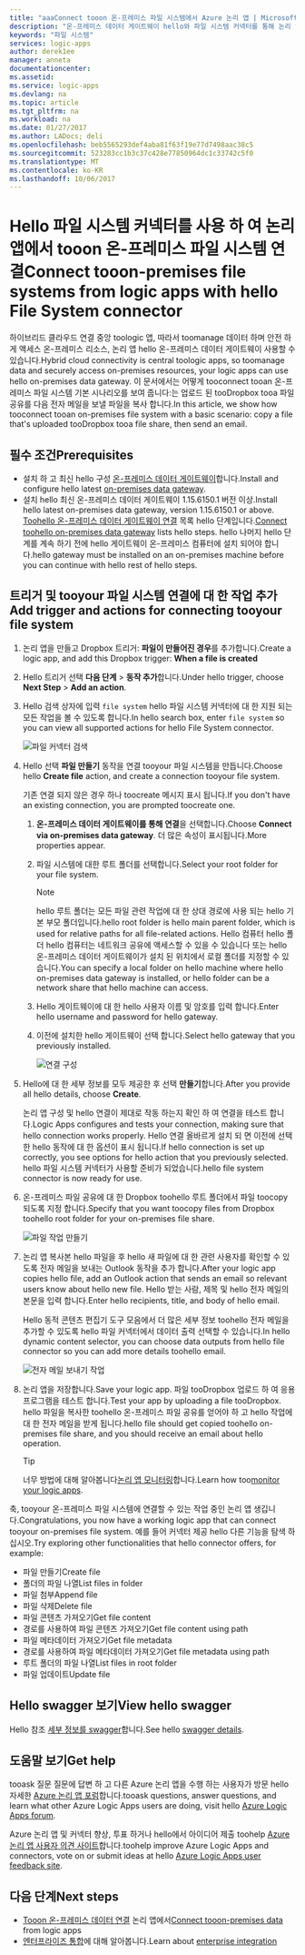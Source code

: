 ```yaml
---
title: "aaaConnect tooon 온-프레미스 파일 시스템에서 Azure 논리 앱 | Microsoft Docs"
description: "온-프레미스 데이터 게이트웨이 hello와 파일 시스템 커넥터를 통해 논리 앱 워크플로에서 tooon 온-프레미스 파일 시스템 연결"
keywords: "파일 시스템"
services: logic-apps
author: derek1ee
manager: anneta
documentationcenter: 
ms.assetid: 
ms.service: logic-apps
ms.devlang: na
ms.topic: article
ms.tgt_pltfrm: na
ms.workload: na
ms.date: 01/27/2017
ms.author: LADocs; deli
ms.openlocfilehash: beb5565293def4aba81f63f19e77d7498aac38c5
ms.sourcegitcommit: 523283cc1b3c37c428e77850964dc1c33742c5f0
ms.translationtype: MT
ms.contentlocale: ko-KR
ms.lasthandoff: 10/06/2017
---
```

# <a name="connect-tooon-premises-file-systems-from-logic-apps-with-hello-file-system-connector"></a><span data-ttu-id="df96d-104">Hello 파일 시스템 커넥터를 사용 하 여 논리 앱에서 tooon 온-프레미스 파일 시스템 연결</span><span class="sxs-lookup"><span data-stu-id="df96d-104">Connect tooon-premises file systems from logic apps with hello File System connector</span></span>

<span data-ttu-id="df96d-105">하이브리드 클라우드 연결 중앙 toologic 앱, 따라서 toomanage 데이터 하며 안전 하 게 액세스 온-프레미스 리소스, 논리 앱 hello 온-프레미스 데이터 게이트웨이 사용할 수 있습니다.</span><span class="sxs-lookup"><span data-stu-id="df96d-105">Hybrid cloud connectivity is central toologic apps, so toomanage data and securely access on-premises resources, your logic apps can use hello on-premises data gateway.</span></span> <span data-ttu-id="df96d-106">이 문서에서는 어떻게 tooconnect tooan 온-프레미스 파일 시스템 기본 시나리오를 보여 줍니다:는 업로드 된 tooDropbox tooa 파일 공유를 다음 전자 메일을 보낼 파일을 복사 합니다.</span><span class="sxs-lookup"><span data-stu-id="df96d-106">In this article, we show how tooconnect tooan on-premises file system with a basic scenario: copy a file that's uploaded tooDropbox tooa file share, then send an email.</span></span>

## <a name="prerequisites"></a><span data-ttu-id="df96d-107">필수 조건</span><span class="sxs-lookup"><span data-stu-id="df96d-107">Prerequisites</span></span>

- <span data-ttu-id="df96d-108">설치 하 고 최신 hello 구성 [온-프레미스 데이터 게이트웨이](https://www.microsoft.com/download/details.aspx?id=53127)합니다.</span><span class="sxs-lookup"><span data-stu-id="df96d-108">Install and configure hello latest [on-premises data gateway](https://www.microsoft.com/download/details.aspx?id=53127).</span></span>
- <span data-ttu-id="df96d-109">설치 hello 최신 온-프레미스 데이터 게이트웨이 1.15.6150.1 버전 이상.</span><span class="sxs-lookup"><span data-stu-id="df96d-109">Install hello latest on-premises data gateway, version 1.15.6150.1 or above.</span></span> <span data-ttu-id="df96d-110">[Toohello 온-프레미스 데이터 게이트웨이 연결](http://aka.ms/logicapps-gateway) 목록 hello 단계입니다.</span><span class="sxs-lookup"><span data-stu-id="df96d-110">[Connect toohello on-premises data gateway](http://aka.ms/logicapps-gateway) lists hello steps.</span></span> <span data-ttu-id="df96d-111">hello 나머지 hello 단계를 계속 하기 전에 hello 게이트웨이 온-프레미스 컴퓨터에 설치 되어야 합니다.</span><span class="sxs-lookup"><span data-stu-id="df96d-111">hello gateway must be installed on an on-premises machine before you can continue with hello rest of hello steps.</span></span>

## <a name="add-trigger-and-actions-for-connecting-tooyour-file-system"></a><span data-ttu-id="df96d-112">트리거 및 tooyour 파일 시스템 연결에 대 한 작업 추가</span><span class="sxs-lookup"><span data-stu-id="df96d-112">Add trigger and actions for connecting tooyour file system</span></span>

1. <span data-ttu-id="df96d-113">논리 앱을 만들고 Dropbox 트리거: **파일이 만들어진 경우**를 추가합니다.</span><span class="sxs-lookup"><span data-stu-id="df96d-113">Create a logic app, and add this Dropbox trigger: **When a file is created**</span></span> 
2. <span data-ttu-id="df96d-114">Hello 트리거 선택 **다음 단계** > **동작 추가**합니다.</span><span class="sxs-lookup"><span data-stu-id="df96d-114">Under hello trigger, choose **Next Step** > **Add an action**.</span></span> 
3. <span data-ttu-id="df96d-115">Hello 검색 상자에 입력 `file system` hello 파일 시스템 커넥터에 대 한 지원 되는 모든 작업을 볼 수 있도록 합니다.</span><span class="sxs-lookup"><span data-stu-id="df96d-115">In hello search box, enter `file system` so you can view all supported actions for hello File System connector.</span></span>

   ![파일 커넥터 검색](media/logic-apps-using-file-connector/search-file-connector.png)

2. <span data-ttu-id="df96d-117">Hello 선택 **파일 만들기** 동작을 연결 tooyour 파일 시스템을 만듭니다.</span><span class="sxs-lookup"><span data-stu-id="df96d-117">Choose hello **Create file** action, and create a connection tooyour file system.</span></span>

   <span data-ttu-id="df96d-118">기존 연결 되지 않은 경우 하나 toocreate 메시지 표시 됩니다.</span><span class="sxs-lookup"><span data-stu-id="df96d-118">If you don't have an existing connection, you are prompted toocreate one.</span></span>

   1. <span data-ttu-id="df96d-119">**온-프레미스 데이터 게이트웨이를 통해 연결**을 선택합니다.</span><span class="sxs-lookup"><span data-stu-id="df96d-119">Choose **Connect via on-premises data gateway**.</span></span> <span data-ttu-id="df96d-120">더 많은 속성이 표시됩니다.</span><span class="sxs-lookup"><span data-stu-id="df96d-120">More properties appear.</span></span>
   2. <span data-ttu-id="df96d-121">파일 시스템에 대한 루트 폴더를 선택합니다.</span><span class="sxs-lookup"><span data-stu-id="df96d-121">Select your root folder for your file system.</span></span>
      
       > [!NOTE]
       > <span data-ttu-id="df96d-122">hello 루트 폴더는 모든 파일 관련 작업에 대 한 상대 경로에 사용 되는 hello 기본 부모 폴더입니다.</span><span class="sxs-lookup"><span data-stu-id="df96d-122">hello root folder is hello main parent folder, which is used for relative paths for all file-related actions.</span></span> <span data-ttu-id="df96d-123">Hello 컴퓨터 hello 폴더 hello 컴퓨터는 네트워크 공유에 액세스할 수 있을 수 있습니다 또는 hello 온-프레미스 데이터 게이트웨이가 설치 된 위치에서 로컬 폴더를 지정할 수 있습니다.</span><span class="sxs-lookup"><span data-stu-id="df96d-123">You can specify a local folder on hello machine where hello on-premises data gateway is installed, or hello folder can be a network share that hello machine can access.</span></span>

   3. <span data-ttu-id="df96d-124">Hello 게이트웨이에 대 한 hello 사용자 이름 및 암호를 입력 합니다.</span><span class="sxs-lookup"><span data-stu-id="df96d-124">Enter hello username and password for hello gateway.</span></span>
   4. <span data-ttu-id="df96d-125">이전에 설치한 hello 게이트웨이 선택 합니다.</span><span class="sxs-lookup"><span data-stu-id="df96d-125">Select hello gateway that you previously installed.</span></span>

       ![연결 구성](media/logic-apps-using-file-connector/create-file.png)

3. <span data-ttu-id="df96d-127">Hello에 대 한 세부 정보를 모두 제공한 후 선택 **만들기**합니다.</span><span class="sxs-lookup"><span data-stu-id="df96d-127">After you provide all hello details, choose **Create**.</span></span> 

   <span data-ttu-id="df96d-128">논리 앱 구성 및 hello 연결이 제대로 작동 하는지 확인 하 여 연결을 테스트 합니다.</span><span class="sxs-lookup"><span data-stu-id="df96d-128">Logic Apps configures and tests your connection, making sure that hello connection works properly.</span></span> 
   <span data-ttu-id="df96d-129">Hello 연결 올바르게 설치 되 면 이전에 선택한 hello 동작에 대 한 옵션이 표시 됩니다.</span><span class="sxs-lookup"><span data-stu-id="df96d-129">If hello connection is set up correctly, you see options for hello action that you previously selected.</span></span> 
   <span data-ttu-id="df96d-130">hello 파일 시스템 커넥터가 사용할 준비가 되었습니다.</span><span class="sxs-lookup"><span data-stu-id="df96d-130">hello file system connector is now ready for use.</span></span>

4. <span data-ttu-id="df96d-131">온-프레미스 파일 공유에 대 한 Dropbox toohello 루트 폴더에서 파일 toocopy 되도록 지정 합니다.</span><span class="sxs-lookup"><span data-stu-id="df96d-131">Specify that you want toocopy files from Dropbox toohello root folder for your on-premises file share.</span></span>

   ![파일 작업 만들기](media/logic-apps-using-file-connector/create-file-filled.png)

5. <span data-ttu-id="df96d-133">논리 앱 복사본 hello 파일을 후 hello 새 파일에 대 한 관련 사용자를 확인할 수 있도록 전자 메일을 보내는 Outlook 동작을 추가 합니다.</span><span class="sxs-lookup"><span data-stu-id="df96d-133">After your logic app copies hello file, add an Outlook action that sends an email so relevant users know about hello new file.</span></span> <span data-ttu-id="df96d-134">Hello 받는 사람, 제목 및 hello 전자 메일의 본문을 입력 합니다.</span><span class="sxs-lookup"><span data-stu-id="df96d-134">Enter hello recipients, title, and body of hello email.</span></span> 

   <span data-ttu-id="df96d-135">Hello 동적 콘텐츠 편집기 도구 모음에서 더 많은 세부 정보 toohello 전자 메일을 추가할 수 있도록 hello 파일 커넥터에서 데이터 출력 선택할 수 있습니다.</span><span class="sxs-lookup"><span data-stu-id="df96d-135">In hello dynamic content selector, you can choose data outputs from hello file connector so you can add more details toohello email.</span></span>

   ![전자 메일 보내기 작업](media/logic-apps-using-file-connector/send-email.png)

6. <span data-ttu-id="df96d-137">논리 앱을 저장합니다.</span><span class="sxs-lookup"><span data-stu-id="df96d-137">Save your logic app.</span></span> <span data-ttu-id="df96d-138">파일 tooDropbox 업로드 하 여 응용 프로그램을 테스트 합니다.</span><span class="sxs-lookup"><span data-stu-id="df96d-138">Test your app by uploading a file tooDropbox.</span></span> <span data-ttu-id="df96d-139">hello 파일을 복사한 toohello 온-프레미스 파일 공유를 얻어야 하 고 hello 작업에 대 한 전자 메일을 받게 됩니다.</span><span class="sxs-lookup"><span data-stu-id="df96d-139">hello file should get copied toohello on-premises file share, and you should receive an email about hello operation.</span></span>

   > [!TIP] 
   > <span data-ttu-id="df96d-140">너무 방법에 대해 알아봅니다[논리 앱 모니터링](../logic-apps/logic-apps-monitor-your-logic-apps.md)합니다.</span><span class="sxs-lookup"><span data-stu-id="df96d-140">Learn how too[monitor your logic apps](../logic-apps/logic-apps-monitor-your-logic-apps.md).</span></span>

<span data-ttu-id="df96d-141">축, tooyour 온-프레미스 파일 시스템에 연결할 수 있는 작업 중인 논리 앱 생깁니다.</span><span class="sxs-lookup"><span data-stu-id="df96d-141">Congratulations, you now have a working logic app that can connect tooyour on-premises file system.</span></span> <span data-ttu-id="df96d-142">예를 들어 커넥터 제공 hello 다른 기능을 탐색 하십시오.</span><span class="sxs-lookup"><span data-stu-id="df96d-142">Try exploring other functionalities that hello connector offers, for example:</span></span>

- <span data-ttu-id="df96d-143">파일 만들기</span><span class="sxs-lookup"><span data-stu-id="df96d-143">Create file</span></span>
- <span data-ttu-id="df96d-144">폴더의 파일 나열</span><span class="sxs-lookup"><span data-stu-id="df96d-144">List files in folder</span></span>
- <span data-ttu-id="df96d-145">파일 첨부</span><span class="sxs-lookup"><span data-stu-id="df96d-145">Append file</span></span>
- <span data-ttu-id="df96d-146">파일 삭제</span><span class="sxs-lookup"><span data-stu-id="df96d-146">Delete file</span></span>
- <span data-ttu-id="df96d-147">파일 콘텐츠 가져오기</span><span class="sxs-lookup"><span data-stu-id="df96d-147">Get file content</span></span>
- <span data-ttu-id="df96d-148">경로를 사용하여 파일 콘텐츠 가져오기</span><span class="sxs-lookup"><span data-stu-id="df96d-148">Get file content using path</span></span>
- <span data-ttu-id="df96d-149">파일 메타데이터 가져오기</span><span class="sxs-lookup"><span data-stu-id="df96d-149">Get file metadata</span></span>
- <span data-ttu-id="df96d-150">경로를 사용하여 파일 메타데이터 가져오기</span><span class="sxs-lookup"><span data-stu-id="df96d-150">Get file metadata using path</span></span>
- <span data-ttu-id="df96d-151">루트 폴더의 파일 나열</span><span class="sxs-lookup"><span data-stu-id="df96d-151">List files in root folder</span></span>
- <span data-ttu-id="df96d-152">파일 업데이트</span><span class="sxs-lookup"><span data-stu-id="df96d-152">Update file</span></span>

## <a name="view-hello-swagger"></a><span data-ttu-id="df96d-153">Hello swagger 보기</span><span class="sxs-lookup"><span data-stu-id="df96d-153">View hello swagger</span></span>
<span data-ttu-id="df96d-154">Hello 참조 [세부 정보를 swagger](/connectors/fileconnector/)합니다.</span><span class="sxs-lookup"><span data-stu-id="df96d-154">See hello [swagger details](/connectors/fileconnector/).</span></span> 

## <a name="get-help"></a><span data-ttu-id="df96d-155">도움말 보기</span><span class="sxs-lookup"><span data-stu-id="df96d-155">Get help</span></span>

<span data-ttu-id="df96d-156">tooask 질문 질문에 답변 하 고 다른 Azure 논리 앱을 수행 하는 사용자가 방문 hello 자세한 [Azure 논리 앱 포럼](https://social.msdn.microsoft.com/Forums/en-US/home?forum=azurelogicapps)합니다.</span><span class="sxs-lookup"><span data-stu-id="df96d-156">tooask questions, answer questions, and learn what other Azure Logic Apps users are doing, visit hello [Azure Logic Apps forum](https://social.msdn.microsoft.com/Forums/en-US/home?forum=azurelogicapps).</span></span>

<span data-ttu-id="df96d-157">Azure 논리 앱 및 커넥터 향상, 투표 하거나 hello에서 아이디어 제출 toohelp [Azure 논리 앱 사용자 의견 사이트](http://aka.ms/logicapps-wish)합니다.</span><span class="sxs-lookup"><span data-stu-id="df96d-157">toohelp improve Azure Logic Apps and connectors, vote on or submit ideas at hello [Azure Logic Apps user feedback site](http://aka.ms/logicapps-wish).</span></span>

## <a name="next-steps"></a><span data-ttu-id="df96d-158">다음 단계</span><span class="sxs-lookup"><span data-stu-id="df96d-158">Next steps</span></span>

- <span data-ttu-id="df96d-159">[Tooon 온-프레미스 데이터 연결](../logic-apps/logic-apps-gateway-connection.md) 논리 앱에서</span><span class="sxs-lookup"><span data-stu-id="df96d-159">[Connect tooon-premises data](../logic-apps/logic-apps-gateway-connection.md) from logic apps</span></span>
- <span data-ttu-id="df96d-160">[엔터프라이즈 통합](../logic-apps/logic-apps-enterprise-integration-overview.md)에 대해 알아봅니다.</span><span class="sxs-lookup"><span data-stu-id="df96d-160">Learn about [enterprise integration](../logic-apps/logic-apps-enterprise-integration-overview.md)</span></span>

